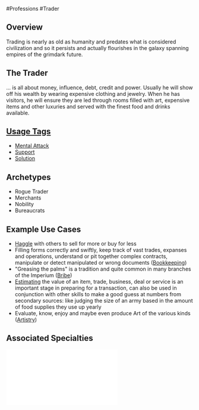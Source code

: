 #Professions #Trader
## Overview
Trading is nearly as old as humanity and predates what is considered civilization and so it persists and actually flourishes in the galaxy spanning empires of the grimdark future.

## The Trader
... is all about money, influence, debt, credit and power. Usually he will show off his wealth by wearing expensive clothing and jewelry. When he has visitors, he will ensure they are led through rooms filled with art, expensive items and other luxuries and served with the finest food and drinks available.

## [Usage Tags](/SkillSystem/Usage%20Tag.md)
- [Mental Attack](/SkillSystem/Tags/Mental%20Attack.md)
- [Support](/SkillSystem/Tags/Support.md)
- [Solution](/SkillSystem/Tags/Solution.md)

## Archetypes 
- Rogue Trader
- Merchants
- Nobility
- Bureaucrats 

## Example Use Cases
- [Haggle](/SkillSystem/Specialties/Haggle.md) with others to sell for more or buy for less
- Filling forms correctly and swiftly, keep track of vast trades, expanses and operations, understand or pit together complex contracts, manipulate or detect manipulated or wrong documents ([Bookkeeping](/SkillSystem/Specialties/Bookkeeping.md))
- "Greasing the palms" is a tradition and quite common in many branches of the Imperium ([Bribe](/SkillSystem/Specialties/Bribe.md))
- [Estimating](/SkillSystem/Specialties/Estimate.md) the value of an item, trade, business, deal or service is an important stage in preparing for a transaction, can also be used in conjunction with other skills to make a good guess at numbers from secondary sources: like judging the size of an army based in the amount of food supplies they use up yearly
- Evaluate, know, enjoy and maybe even produce Art of the various kinds ([Artistry](/SkillSystem/Specialties/Artistry.md))


## Associated Specialties
![](</SkillSystem/Specialties/Trader Specialties.md>)